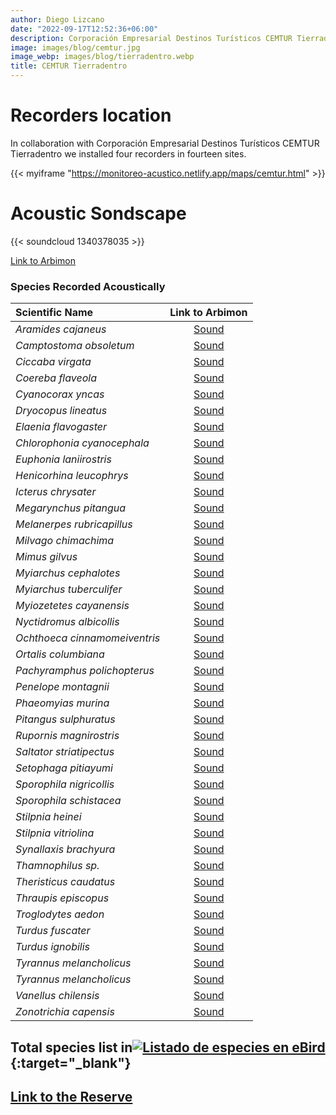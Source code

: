 ```yaml
---
author: Diego Lizcano
date: "2022-09-17T12:52:36+06:00"
description: Corporación Empresarial Destinos Turísticos CEMTUR Tierradentro
image: images/blog/cemtur.jpg
image_webp: images/blog/tierradentro.webp
title: CEMTUR Tierradentro
---
```


# Recorders location


In collaboration with Corporación Empresarial Destinos Turísticos CEMTUR Tierradentro we installed four recorders in fourteen sites.

{{< myiframe "https://monitoreo-acustico.netlify.app/maps/cemtur.html" >}}



# Acoustic Sondscape

{{< soundcloud 1340378035 >}}



[Link to Arbimon](https://arbimon.rfcx.org/project/destinos-awake/visualizer/rec/43294217)



### Species Recorded Acoustically


|__Scientific Name__| Link to Arbimon|
| :---        |     :----:   |
|_Aramides cajaneus_| [Sound]( https://arbimon.rfcx.org/project/destinos-awake/visualizer/rec/43304115 ) |
|_Camptostoma obsoletum_| [Sound]( https://arbimon.rfcx.org/project/destinos-awake/visualizer/rec/43513154 ) |
|_Ciccaba virgata_| [Sound]( https://arbimon.rfcx.org/project/destinos-awake/visualizer/rec/43295228 ) |
|_Coereba flaveola_| [Sound]( https://arbimon.rfcx.org/project/destinos-awake/visualizer/rec/47063419 ) |
|_Cyanocorax yncas_| [Sound]( https://arbimon.rfcx.org/project/destinos-awake/visualizer/rec/43297744 ) |
|_Dryocopus lineatus_| [Sound]( https://arbimon.rfcx.org/project/destinos-awake/visualizer/rec/43294779 ) |
|_Elaenia flavogaster_| [Sound]( https://arbimon.rfcx.org/project/destinos-awake/visualizer/rec/43294555 ) |
|_Chlorophonia cyanocephala_| [Sound]( https://arbimon.rfcx.org/project/destinos-awake/visualizer/rec/43514003 ) |
|_Euphonia laniirostris_| [Sound]( https://arbimon.rfcx.org/project/destinos-awake/visualizer/rec/43294542 ) |
|_Henicorhina leucophrys_| [Sound]( https://arbimon.rfcx.org/project/destinos-awake/visualizer/rec/43389099 ) |
|_Icterus chrysater_| [Sound]( https://arbimon.rfcx.org/project/destinos-awake/visualizer/rec/43614791) |
|_Megarynchus pitangua_| [Sound]( https://arbimon.rfcx.org/project/destinos-awake/visualizer/rec/43304442 ) |
|_Melanerpes rubricapillus_| [Sound]( https://arbimon.rfcx.org/project/destinos-awake/visualizer/rec/43305957 ) |
|_Milvago chimachima_| [Sound]( https://arbimon.rfcx.org/project/destinos-awake/visualizer/rec/43304278 ) |
|_Mimus gilvus_| [Sound]( https://arbimon.rfcx.org/project/destinos-awake/visualizer/rec/43391058 ) |
|_Myiarchus cephalotes_| [Sound]( https://arbimon.rfcx.org/project/destinos-awake/visualizer/rec/43294432 ) |
|_Myiarchus tuberculifer_| [Sound]( https://arbimon.rfcx.org/project/destinos-awake/visualizer/rec/43304240 ) |
|_Myiozetetes cayanensis_| [Sound]( https://arbimon.rfcx.org/project/destinos-awake/visualizer/rec/43294423 ) |
|_Nyctidromus albicollis_| [Sound]( https://arbimon.rfcx.org/project/destinos-awake/visualizer/rec/43613390 ) |
|_Ochthoeca cinnamomeiventris_| [Sound]( https://arbimon.rfcx.org/project/destinos-awake/visualizer/rec/43386318 ) |
|_Ortalis columbiana_| [Sound]( https://arbimon.rfcx.org/project/destinos-awake/visualizer/rec/43294398 ) |
|_Pachyramphus polichopterus_| [Sound]( https://arbimon.rfcx.org/project/destinos-awake/visualizer/rec/43294228 ) |
|_Penelope montagnii_| [Sound]( https://arbimon.rfcx.org/project/destinos-awake/visualizer/rec/43294820 ) |
|_Phaeomyias murina_| [Sound]( https://arbimon.rfcx.org/project/destinos-awake/visualizer/rec/52141039 ) |
|_Pitangus sulphuratus_| [Sound]( https://arbimon.rfcx.org/project/destinos-awake/visualizer/rec/43295654 ) |
|_Rupornis magnirostris_| [Sound]( https://arbimon.rfcx.org/project/destinos-awake/visualizer/rec/43512255 ) |
|_Saltator striatipectus_| [Sound]( https://arbimon.rfcx.org/project/destinos-awake/visualizer/rec/48826720 ) |
|_Setophaga pitiayumi_| [Sound]( https://arbimon.rfcx.org/project/destinos-awake/visualizer/rec/43294562 ) |
|_Sporophila nigricollis_| [Sound]( https://arbimon.rfcx.org/project/destinos-awake/visualizer/rec/43515270 ) |
|_Sporophila schistacea_| [Sound]( https://arbimon.rfcx.org/project/destinos-awake/visualizer/rec/47063375 ) |
|_Stilpnia heinei_| [Sound]( https://arbimon.rfcx.org/project/destinos-awake/visualizer/rec/43294555 ) |
|_Stilpnia vitriolina_| [Sound]( https://arbimon.rfcx.org/project/destinos-awake/visualizer/rec/43294445 ) |
|_Synallaxis brachyura_| [Sound]( https://arbimon.rfcx.org/project/destinos-awake/visualizer/rec/52781415 ) |
|_Thamnophilus sp._| [Sound]( https://arbimon.rfcx.org/project/destinos-awake/visualizer/rec/51429940 ) |
|_Theristicus caudatus_| [Sound]( https://arbimon.rfcx.org/project/destinos-awake/visualizer/rec/47063460 ) |
|_Thraupis episcopus_| [Sound]( https://arbimon.rfcx.org/project/destinos-awake/visualizer/rec/43294217 ) |
|_Troglodytes aedon_| [Sound]( https://arbimon.rfcx.org/project/destinos-awake/visualizer/rec/43304177 ) |
|_Turdus fuscater_| [Sound]( https://arbimon.rfcx.org/project/destinos-awake/visualizer/rec/43295636 ) |
|_Turdus ignobilis_| [Sound]( https://arbimon.rfcx.org/project/destinos-awake/visualizer/rec/43512026 ) |
|_Tyrannus melancholicus_| [Sound]( https://arbimon.rfcx.org/project/destinos-awake/visualizer/rec/43294178 ) |
|_Tyrannus melancholicus_| [Sound]( https://arbimon.rfcx.org/project/destinos-awake/visualizer/rec/48825969 ) |
|_Vanellus chilensis_| [Sound]( https://arbimon.rfcx.org/project/destinos-awake/visualizer/rec/43676443 ) |
|_Zonotrichia capensis_| [Sound]( https://arbimon.rfcx.org/project/destinos-awake/visualizer/rec/43304168 ) |




## Total species list in[![Listado de especies en eBird](/images/blog/Logo_ebird.png "CEMTUR")](https://ebird.org/colombia/checklist/S118380672){:target="_blank"}



## [Link to the Reserve](https://www.facebook.com/cemtur2015/)





